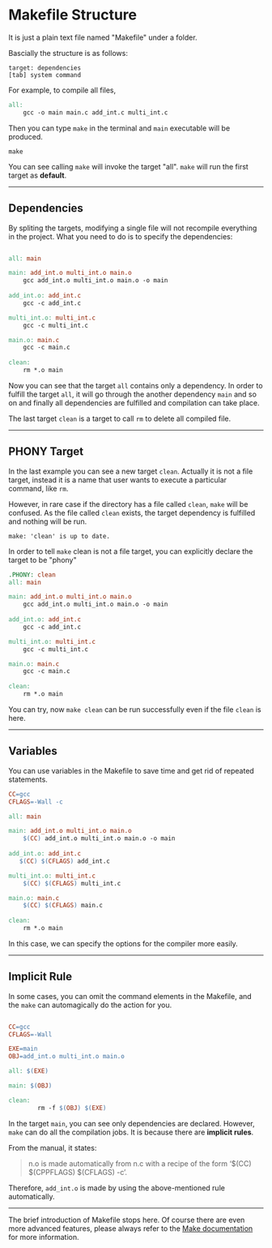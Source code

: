# Makefile Structure 

It is just a plain text file named "Makefile" under a folder.

Bascially the structure is as follows:

```
target: dependencies
[tab] system command
```

For example, to compile all files,

```makefile
all: 
    gcc -o main main.c add_int.c multi_int.c
```
Then you can type `make` in the terminal and `main` executable will be produced.

```shell
make
```

You can see calling `make` will invoke the target "all". `make` will run the first target as **default**.

---
 
## Dependencies

By spliting the targets, modifying a single file will not recompile everything in the project. What you need to do is to specify the dependencies:

```makefile

all: main

main: add_int.o multi_int.o main.o
    gcc add_int.o multi_int.o main.o -o main
    
add_int.o: add_int.c
    gcc -c add_int.c

multi_int.o: multi_int.c
    gcc -c multi_int.c

main.o: main.c
    gcc -c main.c
    
clean:
    rm *.o main

```

Now you can see that the target `all` contains only a dependency. In order to fulfill the target `all`, it will go through the another dependency `main` and so on and finally all dependencies are fulfilled and compilation can take place.

The last target `clean` is a target to call `rm` to delete all compiled file.

---

## PHONY Target

In the last example you can see a new target `clean`. Actually it is not a file target, instead it is a name that user wants to execute a particular command, like `rm`.

However, in rare case if the directory has a file called `clean`, `make` will be confused. As the file called `clean` exists, the target dependency is fulfilled and nothing will be run.

```
make: 'clean' is up to date.
```

In order to tell `make` clean is not a file target, you can explicitly declare the target to be "phony"

```makefile
.PHONY: clean
all: main

main: add_int.o multi_int.o main.o
    gcc add_int.o multi_int.o main.o -o main
    
add_int.o: add_int.c
    gcc -c add_int.c

multi_int.o: multi_int.c
    gcc -c multi_int.c

main.o: main.c
    gcc -c main.c
    
clean:
    rm *.o main


```

You can try, now `make clean` can be run successfully even if the file `clean` is here.

---
## Variables

You can use variables in the Makefile to save time and get rid of repeated statements.

```makefile
CC=gcc
CFLAGS=-Wall -c

all: main

main: add_int.o multi_int.o main.o
    $(CC) add_int.o multi_int.o main.o -o main
    
add_int.o: add_int.c
   $(CC) $(CFLAGS) add_int.c

multi_int.o: multi_int.c
    $(CC) $(CFLAGS) multi_int.c

main.o: main.c
    $(CC) $(CFLAGS) main.c
    
clean:
    rm *.o main

```

In this case, we can specify the options for the compiler more easily.

---

## Implicit Rule

In some cases, you can omit the command elements in the Makefile, and the `make` can automagically do the action for you.

```makefile

CC=gcc
CFLAGS=-Wall

EXE=main
OBJ=add_int.o multi_int.o main.o

all: $(EXE)

main: $(OBJ)

clean:
        rm -f $(OBJ) $(EXE)

```

In the target `main`, you can see only dependencies are declared. However, `make` can do all the compilation jobs. It is because there are **implicit rules**.

From the manual, it states:

> n.o is made automatically from n.c with a recipe of the form ‘$(CC) $(CPPFLAGS) $(CFLAGS) -c’.

Therefore, `add_int.o` is made by using the above-mentioned rule automatically.

----
The brief introduction of Makefile stops here. Of course there are even more advanced features, please always refer to the [Make documentation](https://www.gnu.org/software/make/manual/make.html) for more information.